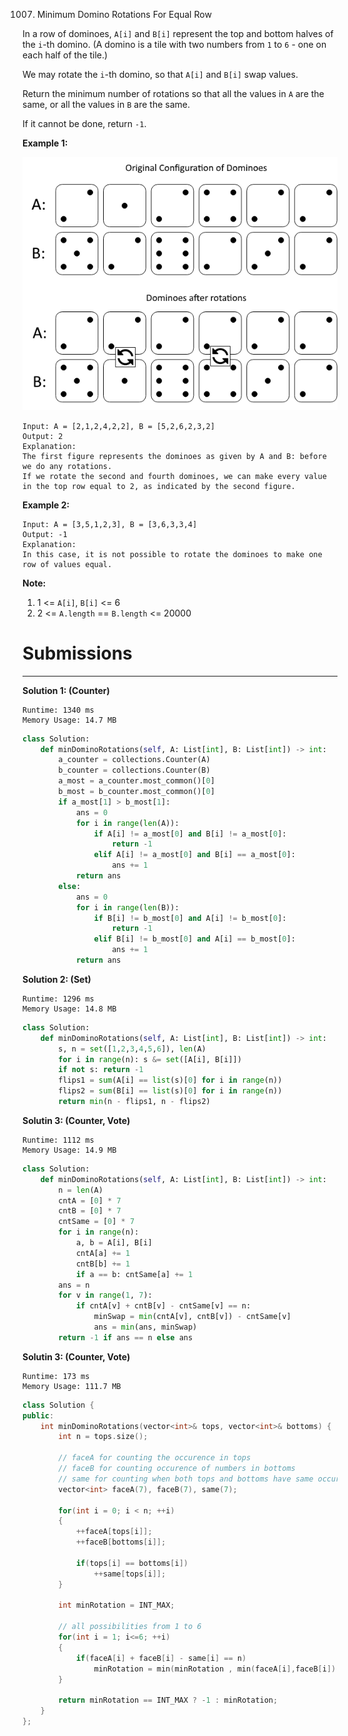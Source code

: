 1007. Minimum Domino Rotations For Equal Row

In a row of dominoes, `A[i]` and `B[i]` represent the top and bottom halves of the `i`-th domino.  (A domino is a tile with two numbers from `1` to `6` - one on each half of the tile.)

We may rotate the `i`-th domino, so that `A[i]` and `B[i]` swap values.

Return the minimum number of rotations so that all the values in `A` are the same, or all the values in `B` are the same.

If it cannot be done, return `-1`.

**Example 1:**

![1007_domino](img/1007_domino.png)

```
Input: A = [2,1,2,4,2,2], B = [5,2,6,2,3,2]
Output: 2
Explanation: 
The first figure represents the dominoes as given by A and B: before we do any rotations.
If we rotate the second and fourth dominoes, we can make every value in the top row equal to 2, as indicated by the second figure.
```

**Example 2:**
```
Input: A = [3,5,1,2,3], B = [3,6,3,3,4]
Output: -1
Explanation: 
In this case, it is not possible to rotate the dominoes to make one row of values equal.
``` 

**Note:**

1. 1 <= `A[i]`, `B[i]` <= 6
1. 2 <= `A.length` == `B.length` <= 20000

# Submissions
---
**Solution 1: (Counter)**
```
Runtime: 1340 ms
Memory Usage: 14.7 MB
```
```python
class Solution:
    def minDominoRotations(self, A: List[int], B: List[int]) -> int:
        a_counter = collections.Counter(A)
        b_counter = collections.Counter(B)
        a_most = a_counter.most_common()[0]
        b_most = b_counter.most_common()[0]
        if a_most[1] > b_most[1]:
            ans = 0
            for i in range(len(A)):
                if A[i] != a_most[0] and B[i] != a_most[0]:
                    return -1
                elif A[i] != a_most[0] and B[i] == a_most[0]:
                    ans += 1
            return ans
        else:
            ans = 0
            for i in range(len(B)):
                if B[i] != b_most[0] and A[i] != b_most[0]:
                    return -1
                elif B[i] != b_most[0] and A[i] == b_most[0]:
                    ans += 1
            return ans
```

**Solution 2: (Set)**
```
Runtime: 1296 ms
Memory Usage: 14.8 MB
```
```python
class Solution:
    def minDominoRotations(self, A: List[int], B: List[int]) -> int:
        s, n = set([1,2,3,4,5,6]), len(A)
        for i in range(n): s &= set([A[i], B[i]])
        if not s: return -1
        flips1 = sum(A[i] == list(s)[0] for i in range(n))
        flips2 = sum(B[i] == list(s)[0] for i in range(n))
        return min(n - flips1, n - flips2)
```

**Solutin 3: (Counter, Vote)**
```
Runtime: 1112 ms
Memory Usage: 14.9 MB
```
```python
class Solution:
    def minDominoRotations(self, A: List[int], B: List[int]) -> int:
        n = len(A)
        cntA = [0] * 7
        cntB = [0] * 7
        cntSame = [0] * 7
        for i in range(n):
            a, b = A[i], B[i]
            cntA[a] += 1
            cntB[b] += 1
            if a == b: cntSame[a] += 1
        ans = n
        for v in range(1, 7):
            if cntA[v] + cntB[v] - cntSame[v] == n:
                minSwap = min(cntA[v], cntB[v]) - cntSame[v]
                ans = min(ans, minSwap)
        return -1 if ans == n else ans
```

**Solutin 3: (Counter, Vote)**
```
Runtime: 173 ms
Memory Usage: 111.7 MB
```
```c++
class Solution {
public:
    int minDominoRotations(vector<int>& tops, vector<int>& bottoms) {
        int n = tops.size();
        
        // faceA for counting the occurence in tops
		// faceB for counting occurence of numbers in bottoms
        // same for counting when both tops and bottoms have same occurences
        vector<int> faceA(7), faceB(7), same(7);
        
        for(int i = 0; i < n; ++i)
        {
            ++faceA[tops[i]];
            ++faceB[bottoms[i]];
            
            if(tops[i] == bottoms[i])
                ++same[tops[i]];
        }
        
        int minRotation = INT_MAX;
        
		// all possibilities from 1 to 6
        for(int i = 1; i<=6; ++i)
        {
            if(faceA[i] + faceB[i] - same[i] == n)
                minRotation = min(minRotation , min(faceA[i],faceB[i]) - same[i]);
        }
        
        return minRotation == INT_MAX ? -1 : minRotation;
    }
};
```

